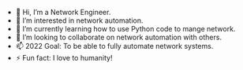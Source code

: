 - 👋 Hi, I’m a Network Engineer.
- 👀 I’m interested in network automation.
- 🌱 I’m currently learning how to use Python code to mange network.
- 💞️ I’m looking to collaborate on network automation with others.
- 📫 2022 Goal: To be able to fully automate network systems.
- ⚡ Fun fact: I love to humanity!

<!---
akpolopez/akpolopez is a ✨ special ✨ repository because its `README.md` (this file) appears on your GitHub profile.
You can click the Preview link to take a look at your changes.
--->
